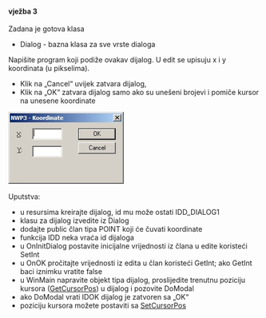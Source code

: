 #### vježba 3

Zadana je gotova klasa
* Dialog - bazna klasa za sve vrste dialoga
	
Napišite program koji podiže ovakav dijalog. U edit se upisuju x i y koordinata (u pikselima). 
* Klik na „Cancel“ uvijek zatvara dijalog, 
* Klik na „OK“ zatvara dijalog samo ako su unešeni brojevi i pomiče kursor na unesene koordinate

![dialog](/v3.jpg?raw=true)

Uputstva:
* u resursima kreirajte dijalog, id mu može ostati IDD_DIALOG1
* klasu za dijalog izvedite iz Dialog
* dodajte public član tipa POINT koji će čuvati koordinate
* funkcija IDD neka vraća id dijaloga
* u OnInitDialog postavite inicijalne vrijednosti iz člana u edite koristeći SetInt
* u OnOK pročitajte vrijednosti iz edita u član koristeći GetInt; ako GetInt baci iznimku vratite false
* u WinMain napravite objekt tipa dijalog, proslijedite trenutnu poziciju kursora ([GetCursorPos](https://msdn.microsoft.com/en-us/library/windows/desktop/ms648390%28v=vs.85%29.aspx)) u dijalog i pozovite DoModal
* ako DoModal vrati IDOK dijalog je zatvoren sa „OK“
* poziciju kursora možete postaviti sa [SetCursorPos](https://msdn.microsoft.com/en-us/library/windows/desktop/ms648394%28v=vs.85%29.aspx)



